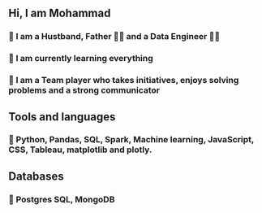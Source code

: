 ## Hi, I am Mohammad

### 🍩 I am a Hustband, Father 👨‍🍼 and a Data Engineer 🧑‍💻

### 🍩  I am currently learning everything

### 🍩 I am a Team player who takes initiatives, enjoys solving problems and a strong communicator

## Tools and languages

### 🍩  Python, Pandas, SQL, Spark, Machine learning, JavaScript, CSS, Tableau, matplotlib and plotly.

## Databases

### 🍩 Postgres SQL, MongoDB
